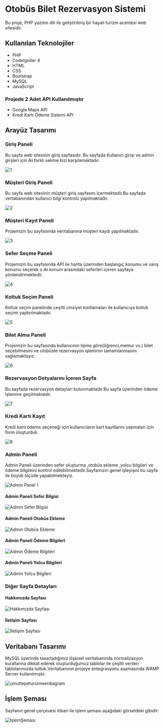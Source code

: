 # Otobüs Bilet Rezervasyon Sistemi 

Bu proje, PHP yazılım dili ile geliştirilmiş bir hayali turizm acentesi web sitesidir.

## Kullanılan Teknolojiler

- PHP
- CodeIgniter 4
- HTML
- CSS
- Bootstrap
- MySQL
- JavaScript
### Projede 2 Adet API Kullanılmıştır
- Google Maps API
- Kredi Kartı Ödeme Sistemi API




## Arayüz Tasarımı

### Giriş Paneli
Bu sayfa web sitesinin giriş sayfasıdır. Bu sayfada Kullanıcı girişi ve admin girşleri için iki farklı sekme bizi karşılamaktadır.

![1](https://github.com/aysegulcaglayan/bus-booking-web-application/assets/89272211/3bdc95db-050f-4146-8aab-11322e92e891)

### Müşteri Giriş Paneli
Bu sayfa web sitesinin müşteri giriş sayfasını içermektedir.Bu sayfada vertabanından kullanıcı bilgi kontrolü yapılmaktadır.

![2](https://github.com/aysegulcaglayan/bus-booking-web-application/assets/89272211/ef3a1f27-e5af-42d0-9c83-95f94a3aa528)


### Müşteri Kayıt Paneli
Projemizin bu sayfasında veritabanına müşteri kaydı yapılmaktadır.

![3](https://github.com/aysegulcaglayan/bus-booking-web-application/assets/89272211/797daac3-a7c5-409d-80ac-ac6b84579eff)


### Sefer Seçme Paneli
Projemizin bu sayfasında API ile harita üzerinden başlangıç konumu ve varış konumu seçerek o iki konum arasındaki seferleri içeren sayfaya yönlendirmektedir.

![4](https://github.com/aysegulcaglayan/bus-booking-web-application/assets/89272211/098f3db4-7eb1-4665-874f-84b48b86e494)


### Koltuk Seçim Paneli
Koltuk seçim panelinde çeşitli cinsiyet kısıtlamaları ile kullanıcıya koltuk seçimi yaptırılmaktadır.

![5](https://github.com/aysegulcaglayan/bus-booking-web-application/assets/89272211/740d1c57-8fcf-42b5-a080-8de83c9e5043)

### Bilet Alma Paneli
Projemizin bu sayfasında kullanıcının tipine göre(öğrenci,memur vs.) bilet seçebilmesini ve otobüste rezervasyon işleminin tamamlanmasını sağlamaktayız.

![6](https://github.com/aysegulcaglayan/bus-booking-web-application/assets/89272211/0d6628f0-5aa3-4de4-8610-7868d3b6cd29)


### Rezervasyon Detyalarını İçeren Sayfa
Bu sayfada rezervasyon detayları bulunmaktadır.Bu sayfa üzerinden ödeme işlemine geçilmektedir.


![7](https://github.com/aysegulcaglayan/bus-booking-web-application/assets/89272211/2365a421-6a47-4795-9ac6-e0c2b094ea08)



### Kredi Kartı Kayıt
Kredi kartı ödeme seçeneği için kullanıcıların kart kayıtlarını yapmaları için form oluşturduk.


![8](https://github.com/aysegulcaglayan/bus-booking-web-application/assets/89272211/f39a380c-5e4b-4e7e-9c50-fd2b5a1a0e86)


### Admin Paneli
Admin Paneli üzerinden sefer oluşturma ,otobüs ekleme ,yolcu bilgileri ve ödeme bilgileini kontrol edilebilmektedir.Sayfamızın genel işleyişini bu sayfa ile büyük ölçüde yapabilmekteyiz.


![Admin Panel 1](https://github.com/aysegulcaglayan/bus-booking-web-application/assets/89272211/b2e3dfcd-3d00-40b5-ac16-f12642c67450)



#### Admin Paneli Sefer Bilgisi


![Admin Sefer Bilgisi](https://github.com/aysegulcaglayan/bus-booking-web-application/assets/89272211/fe7f9759-9a44-4a04-b5c5-77f45cdee056)


#### Admin Paneli Otobüs Ekleme


![Admin Otobüs Ekleme](https://github.com/aysegulcaglayan/bus-booking-web-application/assets/89272211/3f053bfd-e3a2-4c08-8565-8bd93a3d8d11)


#### Admin Paneli Ödeme Bilgileri


![Admin Ödeme Bilgileri](https://github.com/aysegulcaglayan/bus-booking-web-application/assets/89272211/ac0ae008-c90b-4592-bb23-a7981e58459b)



#### Admin Paneli Yolcu Bilgileri


![Admin Yolcu Bilgileri](https://github.com/aysegulcaglayan/bus-booking-web-application/assets/89272211/a7092b26-7170-4f12-8d83-483fc93ea431)


### Diğer Sayfa Detayları


#### Hakkımızda Sayfası


![Hakkımızda Sayfası](https://github.com/aysegulcaglayan/bus-booking-web-application/assets/89272211/1203fc9d-78fb-4d08-9f21-ac4a32a096df)


#### İletişim Sayfası


![İletişim Sayfası](https://github.com/aysegulcaglayan/bus-booking-web-application/assets/89272211/fa2f7f66-43e5-425c-8aed-d54091da9e35)





## Veritabanı Tasarımı
MySQL üzerinde tasarladığımız ilişkisel veritabanında normalizasyon kurallarına dikkat ederek oluşturduğumuz tablolar ile çeşitli verileri tablolarımızda tuttuk.Veritabanının projeye entegrasyonu aşamasında WAMP Server kullanılmıştır.

![umuttepeturizmeerdiagram](https://github.com/aysegulcaglayan/bus-booking-web-application/assets/89272211/b7dcf260-b2db-41a3-9b01-dc3b04b1c134)




## İşlem Şeması
Sayfanın genel çerçevesi itibari ile işlem şeması aşağıdaki görseldeki gibidir:

![İşlemŞeması](https://github.com/aysegulcaglayan/bus-booking-web-application/assets/89272211/9bb95b57-e987-41cc-826b-44b26175fa67)


